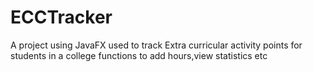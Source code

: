 # ECCTracker
A project using JavaFX
used to track Extra curricular activity points for students in a college
functions to add hours,view statistics etc
